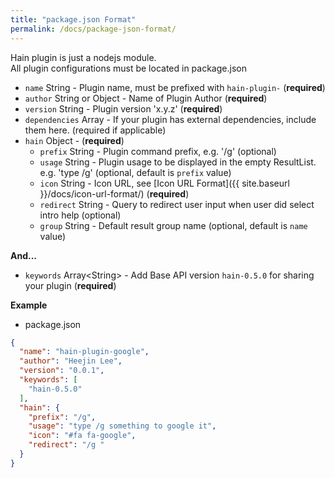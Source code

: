 ```yaml
---
title: "package.json Format"
permalink: /docs/package-json-format/
---
```

Hain plugin is just a nodejs module.  
All plugin configurations must be located in package.json  

* `name` String - Plugin name, must be prefixed with `hain-plugin-` (**required**)
* `author` String or Object - Name of Plugin Author (**required**)
* `version` String - Plugin version 'x.y.z' (**required**)
* `dependencies` Array - If your plugin has external dependencies, include them here. (required if applicable)
* `hain` Object - (**required**)
  - `prefix` String - Plugin command prefix, e.g. '/g' (optional)
  - `usage` String - Plugin usage to be displayed in the empty ResultList. e.g. 'type /g' (optional, default is `prefix` value)
  - `icon` String - Icon URL, see [Icon URL Format]({{ site.baseurl }}/docs/icon-url-format/) (**required**)
  - `redirect` String - Query to redirect user input when user did select intro help (optional)
  - `group` String - Default result group name (optional, default is `name` value)

**And...**

* `keywords` Array\<String\> - Add Base API version `hain-0.5.0` for sharing your plugin (**required**)

**Example**  

- package.json

```json
{
  "name": "hain-plugin-google",
  "author": "Heejin Lee",
  "version": "0.0.1",
  "keywords": [
    "hain-0.5.0"
  ],
  "hain": {
    "prefix": "/g",
    "usage": "type /g something to google it",
    "icon": "#fa fa-google",
    "redirect": "/g "
  }
}
```

